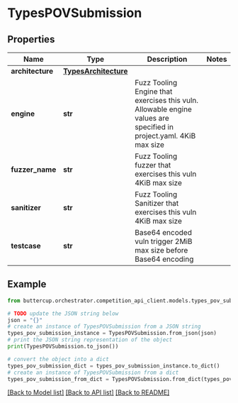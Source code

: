 # TypesPOVSubmission


## Properties

Name | Type | Description | Notes
------------ | ------------- | ------------- | -------------
**architecture** | [**TypesArchitecture**](TypesArchitecture.md) |  | 
**engine** | **str** | Fuzz Tooling Engine that exercises this vuln. Allowable engine values are specified in project.yaml.  4KiB max size | 
**fuzzer_name** | **str** | Fuzz Tooling fuzzer that exercises this vuln  4KiB max size | 
**sanitizer** | **str** | Fuzz Tooling Sanitizer that exercises this vuln  4KiB max size | 
**testcase** | **str** | Base64 encoded vuln trigger  2MiB max size before Base64 encoding | 

## Example

```python
from buttercup.orchestrator.competition_api_client.models.types_pov_submission import TypesPOVSubmission

# TODO update the JSON string below
json = "{}"
# create an instance of TypesPOVSubmission from a JSON string
types_pov_submission_instance = TypesPOVSubmission.from_json(json)
# print the JSON string representation of the object
print(TypesPOVSubmission.to_json())

# convert the object into a dict
types_pov_submission_dict = types_pov_submission_instance.to_dict()
# create an instance of TypesPOVSubmission from a dict
types_pov_submission_from_dict = TypesPOVSubmission.from_dict(types_pov_submission_dict)
```
[[Back to Model list]](../README.md#documentation-for-models) [[Back to API list]](../README.md#documentation-for-api-endpoints) [[Back to README]](../README.md)


